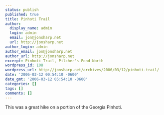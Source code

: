 ```yaml
---
status: publish
published: true
title: Pinhoti Trail
author:
  display_name: admin
  login: admin
  email: jon@jonsharp.net
  url: http://jonsharp.net
author_login: admin
author_email: jon@jonsharp.net
author_url: http://jonsharp.net
excerpt: Pinhoti Trail, Pilcher's Pond North
wordpress_id: 108
wordpress_url: http://jonsharp.net/archives/2006/03/12/pinhoti-trail/
date: '2006-03-12 00:54:10 -0600'
date_gmt: '2006-03-12 05:54:10 -0600'
categories: []
tags: []
comments: []
---
```

<p>This was a great hike on a portion of the Georgia Pinhoti.</p>

